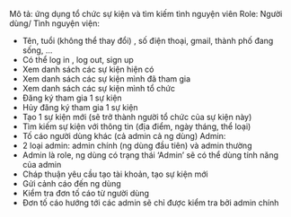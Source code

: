 Mô tả: ứng dụng tổ chức sự kiện và tìm kiếm tình nguyện viên 
Role: 
Người dùng/ Tình nguyện viện: 
-	Tên, tuổi (không thể thay đổi) , số điện thoại, gmail, thành phố đang sống, …
-	Có thể log in , log out, sign up 
-	Xem danh sách các sự kiện hiện có  
-	Xem danh sách các sự kiện mình đã tham gia 
-	Xem danh sách các sự kiện mình tổ chức
-	Đăng ký tham gia 1 sự kiện 
-	Hủy đăng ký tham gia 1 sự kiện 
-	Tạo 1 sự kiện mới (sẽ trở thành người tổ chức  của sự kiện này) 
-	Tìm kiếm sự kiện với thông tin (địa điểm, ngày tháng, thể loại)
-	Tố cáo người dùng khác (cả admin cả ng dùng)
Admin: 
-	2 loại admin: admin chính (ng dùng đầu tiên) và admin thường
-	Admin là role, ng dùng có trạng thái ‘Admin’ sẽ có thể dùng tính năng của admin
-	Cháp thuận yêu cầu tạo tài khoản, tạo sự kiện mới 
-	Gửi cảnh cáo đến ng dùng 
-	Kiểm tra đơn tố cáo từ người dùng 
-	Đơn tố cáo hướng tới các admin sẽ chỉ được kiểm tra bởi admin chính

